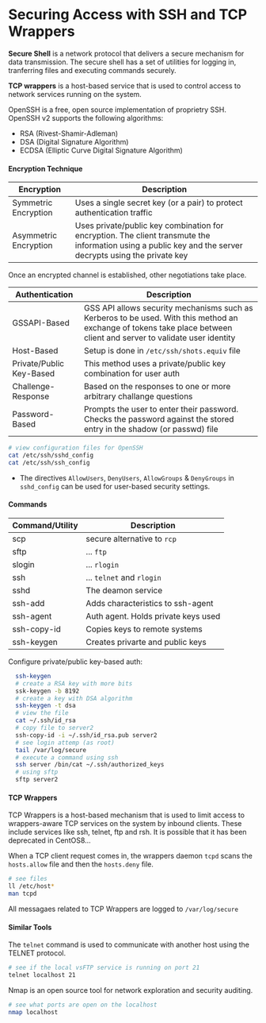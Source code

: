 # Securing Access with SSH and TCP Wrappers

**Secure Shell** is a network protocol that delivers a secure mechanism for data transmission. The secure shell has a set of utilities for logging in, tranferring files and executing commands securely. 

**TCP wrappers** is a host-based service that is used to control access to network services running on the system. 

OpenSSH is a free, open source implementation of proprietry SSH. OpenSSH v2 supports the following algorithms:
* RSA (Rivest-Shamir-Adleman)
* DSA (Digital Signature Algorithm)
* ECDSA (Elliptic Curve Digital Signature Algorithm)

#### Encryption Technique

|  Encryption | Description | 
| --- | --- | 
| Symmetric Encryption   | Uses a single secret key (or a pair) to protect authentication traffic | 
|  Asymmetric Encryption | Uses private/public key combination for encryption. The client transmute the information using a public key and the server decrypts using the private key | 

Once an encrypted channel is established, other negotiations take place. 

|  Authentication | Description | 
| --- | --- | 
|  GSSAPI-Based | GSS API allows security mechanisms such as Kerberos to be used. With this method an exchange of tokens take place between client and server to validate user identity  | 
| Host-Based | Setup is done in `/etc/ssh/shots.equiv` file | 
| Private/Public Key-Based | This method uses a private/public key combination for user auth |
| Challenge-Response| Based on the responses to one or more arbitrary challange questions |
| Password-Based | Prompts the user to enter their password. Checks the password against the stored entry in the shadow (or passwd) file | 

``` bash
# view configuration files for OpenSSH
cat /etc/ssh/sshd_config
cat /etc/ssh/ssh_config
```

* The directives `AllowUsers`, `DenyUsers`, `AllowGroups` & `DenyGroups` in `sshd_config` can be used for user-based security settings.

#### Commands 

| Command/Utility | Description | 
| --- | --- |
| scp |  secure alternative to `rcp`|
| sftp |   ... `ftp` |
| slogin |   ... `rlogin`  |
| ssh |  ... `telnet` and `rlogin` |
| sshd | The deamon service | 
| ssh-add | Adds characteristics to ssh-agent |
| ssh-agent |  Auth agent. Holds private keys used |
| ssh-copy-id | Copies keys to remote systems  |
| ssh-keygen | Creates privarte and public keys |

Configure private/public key-based auth: 

```bash
  ssh-keygen
  # create a RSA key with more bits
  ssk-keygen -b 8192
  # create a key with DSA algorithm
  ssh-keygen -t dsa
  # view the file
  cat ~/.ssh/id_rsa
  # copy file to server2
  ssh-copy-id -i ~/.ssh/id_rsa.pub server2
  # see login attemp (as root)
  tail /var/log/secure
  # execute a command using ssh
  ssh server /bin/cat ~/.ssh/authorized_keys
  # using sftp 
  sftp server2
```

#### TCP Wrappers

TCP Wrappers is a host-based mechanism that is used to limit access to wrappers-aware TCP services on the system by inbound clients. These include services like ssh, telnet, ftp and rsh. It is possible that it has been deprecated in CentOS8...

When a TCP client request comes in, the wrappers daemon `tcpd` scans the `hosts.allow` file and then the `hosts.deny` file.

```bash
# see files 
ll /etc/host*
man tcpd
```

All messagaes related to TCP Wrappers are logged to `/var/log/secure`

#### Similar Tools

The `telnet` command is used to communicate with another host using the TELNET protocol. 

```bash
# see if the local vsFTP service is running on port 21
telnet localhost 21
```

Nmap is an open source tool for network exploration and security auditing. 

```bash
# see what ports are open on the localhost
nmap localhost
````